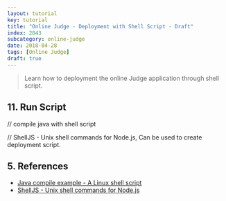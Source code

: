 ```yaml
---
layout: tutorial
key: tutorial
title: "Online Judge - Deployment with Shell Script - Draft"
index: 2843
subcategory: online-judge
date: 2018-04-28
tags: [Online Judge]
draft: true
---
```


> Learn how to deployment the online Judge application through shell script.



## 11. Run Script
// compile java with shell script

// ShellJS - Unix shell commands for Node.js, Can be used to create deployment script.



## 5. References
* [Java compile example - A Linux shell script](https://alvinalexander.com/blog/post/java/unix-shell-script-i-use-for-compiling-java-programs)
* [ShellJS - Unix shell commands for Node.js](https://www.npmjs.com/package/shelljs)
